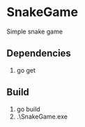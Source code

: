 # SnakeGame
Simple snake game 

## Dependencies
1. go get

## Build
1. go build
2. .\SnakeGame.exe


